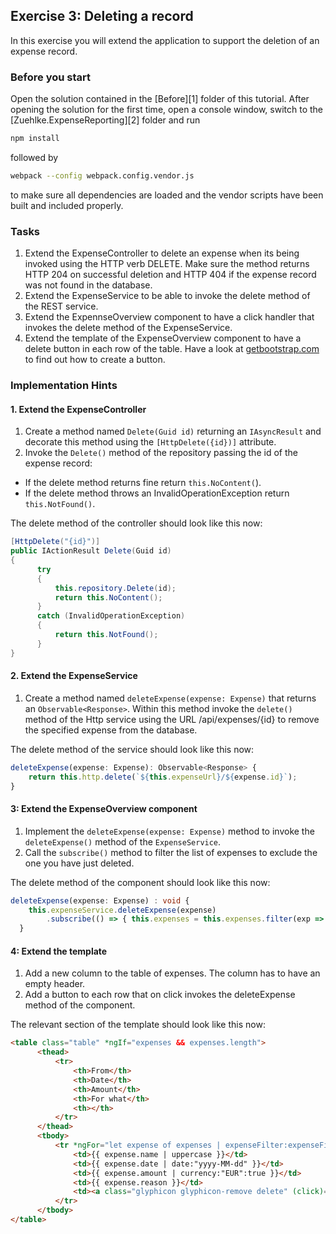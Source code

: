 ## Exercise 3: Deleting a record ##

In this exercise you will extend the application to support the deletion of an expense record.

### Before you start ###

Open the solution contained in the [Before][1] folder of this tutorial. After opening the solution for the first time, open a console window, switch to the [Zuehlke.ExpenseReporting][2] folder and run

```bash
npm install
```

followed by

```bash
webpack --config webpack.config.vendor.js
```

to make sure all dependencies are loaded and the vendor scripts have been built and included properly.

### Tasks ###

1. Extend the ExpenseController to delete an expense when its being invoked using the HTTP verb DELETE. Make sure the method returns HTTP 204 on successful deletion and HTTP 404 if the expense record was not found in the database.
2. Extend the ExpenseService to be able to invoke the delete method of the REST service.
3. Extend the ExpennseOverview component to have a click handler that invokes the delete method of the ExpenseService.
4. Extend the template of the ExpenseOverview component to have a delete button in each row of the table. Have a look at [getbootstrap.com](http://www.getbootstrap.com) to find out how to create a button.

### Implementation Hints ###

#### 1. Extend the ExpenseController ####

1. Create a method named `Delete(Guid id)` returning an `IAsyncResult` and decorate this method using the `[HttpDelete({id})]` attribute.
1. Invoke the `Delete()` method of the repository passing the id of the expense record:
  * If the delete method returns fine return `this.NoContent(`).
  * If the delete method throws an InvalidOperationException return `this.NotFound()`.

  The delete method of the controller should look like this now:
  ```csharp
[HttpDelete("{id}")]
public IActionResult Delete(Guid id)
{
        try
        {
            this.repository.Delete(id);
            return this.NoContent();
        }
        catch (InvalidOperationException)
        {
            return this.NotFound();
        }
}
  ```

#### 2. Extend the ExpenseService ####

1. Create a method named `deleteExpense(expense: Expense)` that returns an `Observable<Response>`. Within this method invoke the `delete()` method of the Http service using the URL /api/expenses/{id} to remove the specified expense from the database.

  The delete method of the service should look like this now:
  ```typescript
deleteExpense(expense: Expense): Observable<Response> {
      return this.http.delete(`${this.expenseUrl}/${expense.id}`);
}
  ```

#### 3: Extend the ExpenseOverview component ####

1. Implement the `deleteExpense(expense: Expense)` method to invoke the `deleteExpense()` method of the `ExpenseService`.
1. Call the `subscribe()` method to filter the list of expenses to exclude the one you have just deleted.

  The delete method of the component should look like this now:

  ```typescript
deleteExpense(expense: Expense) : void {
      this.expenseService.deleteExpense(expense)
          .subscribe(() => { this.expenses = this.expenses.filter(exp => exp.id !== expense.id) });
    }
  ```

#### 4: Extend the template ####

1. Add a new column to the table of expenses. The column has to have an empty header.
1. Add a button to each row that on click invokes the deleteExpense method of the component.

  The relevant section of the template should look like this now:
  ```html
<table class="table" *ngIf="expenses && expenses.length">
        <thead>
            <tr>
                <th>From</th>
                <th>Date</th>
                <th>Amount</th>
                <th>For what</th>
                <th></th>
            </tr>
        </thead>
        <tbody>
            <tr *ngFor="let expense of expenses | expenseFilter:expenseFilter">
                <td>{{ expense.name | uppercase }}</td>
                <td>{{ expense.date | date:"yyyy-MM-dd" }}</td>
                <td>{{ expense.amount | currency:"EUR":true }}</td>
                <td>{{ expense.reason }}</td>
                <td><a class="glyphicon glyphicon-remove delete" (click)="deleteExpense(expense)"></a></td>
            </tr>
        </tbody>
</table>
  ```

